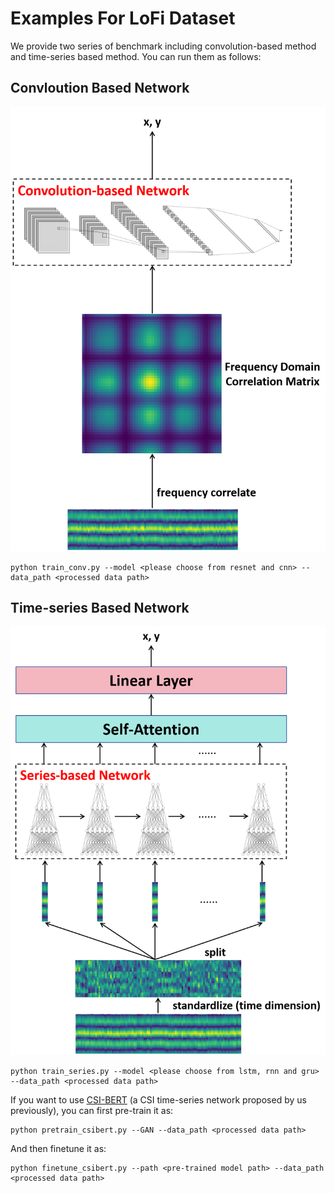 # Examples For LoFi Dataset

We provide two series of benchmark including convolution-based method and time-series based method. You can run them as follows:



## Convloution Based Network

![](../img/conv.png)



```shell
python train_conv.py --model <please choose from resnet and cnn> --data_path <processed data path>
```





## Time-series Based Network

![](../img/series.png)

```shell
python train_series.py --model <please choose from lstm, rnn and gru> --data_path <processed data path>
```



If you want to use [CSI-BERT](https://github.com/RS2002/CSI-BERT) (a CSI time-series network proposed by us previously), you can first pre-train it as:

```shell
python pretrain_csibert.py --GAN --data_path <processed data path>
```

And then finetune it as:

```shell
python finetune_csibert.py --path <pre-trained model path> --data_path <processed data path>
```

